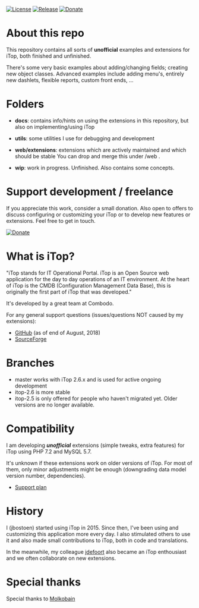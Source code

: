 
[![License](https://img.shields.io/github/license/jbostoen/iTop-custom-extensions)](https://github.com/jbostoen/iTop-custom-extensions/blob/master/license.md)
[![Release](https://img.shields.io/github/release/jbostoen/iTop-custom-extensions)](https://github.com/jbostoen/iTop-custom-extensions/releases)
[![Donate](https://img.shields.io/badge/Donate-PayPal-green.svg)](https://www.paypal.me/jbostoen)

# About this repo
This repository contains all sorts of **unofficial** examples and extensions for iTop, both finished and unfinished.

There's some very basic examples about adding/changing fields; creating new object classes. 
Advanced examples include adding menu's, entirely new dashlets, flexible reports, custom front ends, ...


# Folders
- **docs**: contains info/hints on using the extensions in this repository, but also on implementing/using iTop
- **utils**: some utilities I use for debugging and development
- **web/extensions**: extensions which are actively maintained and which should be stable You can drop and merge this under <iTop folder>/web .

- **wip**: work in progress. Unfinished. Also contains some concepts.


# Support development / freelance
If you appreciate this work, consider a small donation.
Also open to offers to discuss configuring or customizing your iTop or to develop new features or extensions.
Feel free to get in touch.

[![Donate](https://img.shields.io/badge/Donate-PayPal-green.svg)](https://www.paypal.me/jbostoen)


# What is iTop?
"iTop stands for IT Operational Portal. iTop is an Open Source web application for the day to day operations of an IT environment. At the heart of iTop is the CMDB (Configuration Management Data Base), this is originally the first part of iTop that was developed." 

It's developed by a great team at Combodo.

For any general support questions (issues/questions NOT caused by my extensions):
- [GitHub](https://github.com/Combodo/iTop) (as of end of August, 2018)
- [SourceForge](https://sourceforge.net/p/itop/discussion/)


# Branches
- master works with iTop 2.6.x and is used for active ongoing development
- itop-2.6 is more stable
- itop-2.5 is only offered for people who haven't migrated yet. Older versions are no longer available.


# Compatibility
I am developing ***unofficial*** extensions (simple tweaks, extra features) for iTop using PHP 7.2 and MySQL 5.7.

It's unknown if these extensions work on older versions of iTop. For most of them, only minor adjustments might be enough (downgrading data model version number, dependencies).

* [Support plan]( https://github.com/jbostoen/iTop-custom-extensions/blob/master/docs/support%20plan.md)


# History
I (jbostoen) started using iTop in 2015. Since then, I've been using and customizing this application more every day. I also stimulated others to use it and also made small contributions to iTop, both in code and translations.

In the meanwhile, my colleague [jdefoort](https://github.com/jdefoort) also became an iTop enthousiast and we often collaborate on new extensions.


# Special thanks
Special thanks to [Molkobain](https://github.com/Molkobain)
